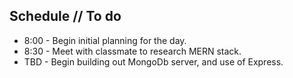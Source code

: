 ## Schedule // To do

* 8:00 - Begin initial planning for the day.
* 8:30 - Meet with classmate to research MERN stack.
* TBD - Begin building out MongoDb server, and use of Express.
